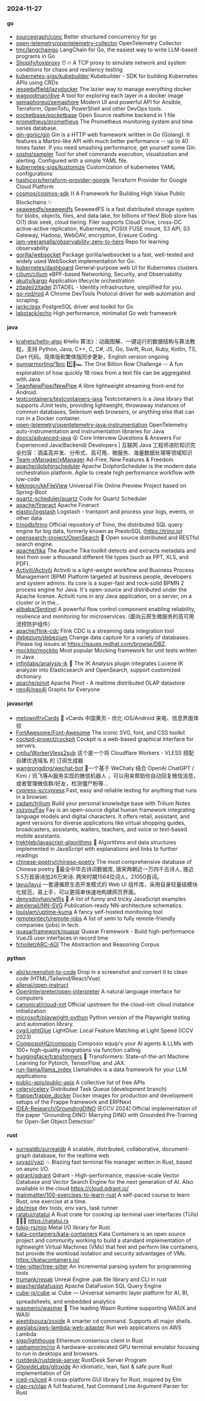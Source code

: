 ### 2024-11-27

#### go
* [sourcegraph/conc](https://github.com/sourcegraph/conc) Better structured concurrency for go
* [open-telemetry/opentelemetry-collector](https://github.com/open-telemetry/opentelemetry-collector) OpenTelemetry Collector
* [tmc/langchaingo](https://github.com/tmc/langchaingo) LangChain for Go, the easiest way to write LLM-based programs in Go
* [Shopify/toxiproxy](https://github.com/Shopify/toxiproxy) ⏰ 🔥 A TCP proxy to simulate network and system conditions for chaos and resiliency testing
* [kubernetes-sigs/kubebuilder](https://github.com/kubernetes-sigs/kubebuilder) Kubebuilder - SDK for building Kubernetes APIs using CRDs
* [jesseduffield/lazydocker](https://github.com/jesseduffield/lazydocker) The lazier way to manage everything docker
* [wagoodman/dive](https://github.com/wagoodman/dive) A tool for exploring each layer in a docker image
* [semaphoreui/semaphore](https://github.com/semaphoreui/semaphore) Modern UI and powerful API for Ansible, Terraform, OpenTofu, PowerShell and other DevOps tools.
* [pocketbase/pocketbase](https://github.com/pocketbase/pocketbase) Open Source realtime backend in 1 file
* [prometheus/prometheus](https://github.com/prometheus/prometheus) The Prometheus monitoring system and time series database.
* [gin-gonic/gin](https://github.com/gin-gonic/gin) Gin is a HTTP web framework written in Go (Golang). It features a Martini-like API with much better performance -- up to 40 times faster. If you need smashing performance, get yourself some Gin.
* [sqshq/sampler](https://github.com/sqshq/sampler) Tool for shell commands execution, visualization and alerting. Configured with a simple YAML file.
* [kubernetes-sigs/kustomize](https://github.com/kubernetes-sigs/kustomize) Customization of kubernetes YAML configurations
* [hashicorp/terraform-provider-google](https://github.com/hashicorp/terraform-provider-google) Terraform Provider for Google Cloud Platform
* [cosmos/cosmos-sdk](https://github.com/cosmos/cosmos-sdk) ⛓️ A Framework for Building High Value Public Blockchains ✨
* [seaweedfs/seaweedfs](https://github.com/seaweedfs/seaweedfs) SeaweedFS is a fast distributed storage system for blobs, objects, files, and data lake, for billions of files! Blob store has O(1) disk seek, cloud tiering. Filer supports Cloud Drive, cross-DC active-active replication, Kubernetes, POSIX FUSE mount, S3 API, S3 Gateway, Hadoop, WebDAV, encryption, Erasure Coding.
* [iam-veeramalla/observability-zero-to-hero](https://github.com/iam-veeramalla/observability-zero-to-hero) Repo for learning observability
* [gorilla/websocket](https://github.com/gorilla/websocket) Package gorilla/websocket is a fast, well-tested and widely used WebSocket implementation for Go.
* [kubernetes/dashboard](https://github.com/kubernetes/dashboard) General-purpose web UI for Kubernetes clusters
* [cilium/cilium](https://github.com/cilium/cilium) eBPF-based Networking, Security, and Observability
* [akuity/kargo](https://github.com/akuity/kargo) Application lifecycle orchestration
* [zitadel/zitadel](https://github.com/zitadel/zitadel) ZITADEL - Identity infrastructure, simplified for you.
* [go-rod/rod](https://github.com/go-rod/rod) A Chrome DevTools Protocol driver for web automation and scraping.
* [jackc/pgx](https://github.com/jackc/pgx) PostgreSQL driver and toolkit for Go
* [labstack/echo](https://github.com/labstack/echo) High performance, minimalist Go web framework

#### java
* [krahets/hello-algo](https://github.com/krahets/hello-algo) 《Hello 算法》：动画图解、一键运行的数据结构与算法教程。支持 Python, Java, C++, C, C#, JS, Go, Swift, Rust, Ruby, Kotlin, TS, Dart 代码。简体版和繁体版同步更新，English version ongoing
* [gunnarmorling/1brc](https://github.com/gunnarmorling/1brc) 1️⃣🐝🏎️ The One Billion Row Challenge -- A fun exploration of how quickly 1B rows from a text file can be aggregated with Java
* [TeamNewPipe/NewPipe](https://github.com/TeamNewPipe/NewPipe) A libre lightweight streaming front-end for Android.
* [testcontainers/testcontainers-java](https://github.com/testcontainers/testcontainers-java) Testcontainers is a Java library that supports JUnit tests, providing lightweight, throwaway instances of common databases, Selenium web browsers, or anything else that can run in a Docker container.
* [open-telemetry/opentelemetry-java-instrumentation](https://github.com/open-telemetry/opentelemetry-java-instrumentation) OpenTelemetry auto-instrumentation and instrumentation libraries for Java
* [doocs/advanced-java](https://github.com/doocs/advanced-java) 😮 Core Interview Questions & Answers For Experienced Java(Backend) Developers | 互联网 Java 工程师进阶知识完全扫盲：涵盖高并发、分布式、高可用、微服务、海量数据处理等领域知识
* [Team-xManager/xManager](https://github.com/Team-xManager/xManager) Ad-Free, New Features & Freedom
* [apache/dolphinscheduler](https://github.com/apache/dolphinscheduler) Apache DolphinScheduler is the modern data orchestration platform. Agile to create high performance workflow with low-code
* [kekingcn/kkFileView](https://github.com/kekingcn/kkFileView) Universal File Online Preview Project based on Spring-Boot
* [quartz-scheduler/quartz](https://github.com/quartz-scheduler/quartz) Code for Quartz Scheduler
* [apache/fineract](https://github.com/apache/fineract) Apache Fineract
* [elastic/logstash](https://github.com/elastic/logstash) Logstash - transport and process your logs, events, or other data
* [trinodb/trino](https://github.com/trinodb/trino) Official repository of Trino, the distributed SQL query engine for big data, formerly known as PrestoSQL (https://trino.io)
* [opensearch-project/OpenSearch](https://github.com/opensearch-project/OpenSearch) 🔎 Open source distributed and RESTful search engine.
* [apache/tika](https://github.com/apache/tika) The Apache Tika toolkit detects and extracts metadata and text from over a thousand different file types (such as PPT, XLS, and PDF).
* [Activiti/Activiti](https://github.com/Activiti/Activiti) Activiti is a light-weight workflow and Business Process Management (BPM) Platform targeted at business people, developers and system admins. Its core is a super-fast and rock-solid BPMN 2 process engine for Java. It's open-source and distributed under the Apache license. Activiti runs in any Java application, on a server, on a cluster or in the…
* [alibaba/Sentinel](https://github.com/alibaba/Sentinel) A powerful flow control component enabling reliability, resilience and monitoring for microservices. (面向云原生微服务的高可用流控防护组件)
* [apache/flink-cdc](https://github.com/apache/flink-cdc) Flink CDC is a streaming data integration tool
* [debezium/debezium](https://github.com/debezium/debezium) Change data capture for a variety of databases. Please log issues at https://issues.redhat.com/browse/DBZ.
* [mockito/mockito](https://github.com/mockito/mockito) Most popular Mocking framework for unit tests written in Java
* [infinilabs/analysis-ik](https://github.com/infinilabs/analysis-ik) 🚌 The IK Analysis plugin integrates Lucene IK analyzer into Elasticsearch and OpenSearch, support customized dictionary.
* [apache/pinot](https://github.com/apache/pinot) Apache Pinot - A realtime distributed OLAP datastore
* [neo4j/neo4j](https://github.com/neo4j/neo4j) Graphs for Everyone

#### javascript
* [metowolf/vCards](https://github.com/metowolf/vCards) 📡️ vCards 中国黄页 - 优化 iOS/Android 来电、信息界面体验
* [FortAwesome/Font-Awesome](https://github.com/FortAwesome/Font-Awesome) The iconic SVG, font, and CSS toolkit
* [cockpit-project/cockpit](https://github.com/cockpit-project/cockpit) Cockpit is a web-based graphical interface for servers.
* [cmliu/WorkerVless2sub](https://github.com/cmliu/WorkerVless2sub) 这个是一个将 Cloudflare Workers - VLESS 搭配 自建优选域名 的 订阅生成器
* [wangrongding/wechat-bot](https://github.com/wangrongding/wechat-bot) 🤖一个基于 WeChaty 结合 OpenAi ChatGPT / Kimi / 讯飞等Ai服务实现的微信机器人 ，可以用来帮助你自动回复微信消息，或者管理微信群/好友，检测僵尸粉等...
* [cypress-io/cypress](https://github.com/cypress-io/cypress) Fast, easy and reliable testing for anything that runs in a browser.
* [zadam/trilium](https://github.com/zadam/trilium) Build your personal knowledge base with Trilium Notes
* [xszyou/Fay](https://github.com/xszyou/Fay) Fay is an open-source digital human framework integrating language models and digital characters. It offers retail, assistant, and agent versions for diverse applications like virtual shopping guides, broadcasters, assistants, waiters, teachers, and voice or text-based mobile assistants.
* [trekhleb/javascript-algorithms](https://github.com/trekhleb/javascript-algorithms) 📝 Algorithms and data structures implemented in JavaScript with explanations and links to further readings
* [chinese-poetry/chinese-poetry](https://github.com/chinese-poetry/chinese-poetry) The most comprehensive database of Chinese poetry 🧶最全中华古诗词数据库, 唐宋两朝近一万四千古诗人, 接近5.5万首唐诗加26万宋诗. 两宋时期1564位词人，21050首词。
* [layui/layui](https://github.com/layui/layui) 一套遵循原生态开发模式的 Web UI 组件库，采用自身轻量级模块化规范，易上手，可以更简单快速地构建网页界面。
* [denysdovhan/wtfjs](https://github.com/denysdovhan/wtfjs) 🤪 A list of funny and tricky JavaScript examples
* [alexlenail/NN-SVG](https://github.com/alexlenail/NN-SVG) Publication-ready NN-architecture schematics.
* [louislam/uptime-kuma](https://github.com/louislam/uptime-kuma) A fancy self-hosted monitoring tool
* [remoteintech/remote-jobs](https://github.com/remoteintech/remote-jobs) A list of semi to fully remote-friendly companies (jobs) in tech.
* [quasarframework/quasar](https://github.com/quasarframework/quasar) Quasar Framework - Build high-performance VueJS user interfaces in record time
* [fchollet/ARC-AGI](https://github.com/fchollet/ARC-AGI) The Abstraction and Reasoning Corpus

#### python
* [abi/screenshot-to-code](https://github.com/abi/screenshot-to-code) Drop in a screenshot and convert it to clean code (HTML/Tailwind/React/Vue)
* [allenai/open-instruct](https://github.com/allenai/open-instruct)
* [OpenInterpreter/open-interpreter](https://github.com/OpenInterpreter/open-interpreter) A natural language interface for computers
* [canonical/cloud-init](https://github.com/canonical/cloud-init) Official upstream for the cloud-init: cloud instance initialization
* [microsoft/playwright-python](https://github.com/microsoft/playwright-python) Python version of the Playwright testing and automation library.
* [cvg/LightGlue](https://github.com/cvg/LightGlue) LightGlue: Local Feature Matching at Light Speed (ICCV 2023)
* [ComposioHQ/composio](https://github.com/ComposioHQ/composio) Composio equip's your AI agents & LLMs with 100+ high-quality integrations via function calling
* [huggingface/transformers](https://github.com/huggingface/transformers) 🤗 Transformers: State-of-the-art Machine Learning for Pytorch, TensorFlow, and JAX.
* [run-llama/llama_index](https://github.com/run-llama/llama_index) LlamaIndex is a data framework for your LLM applications
* [public-apis/public-apis](https://github.com/public-apis/public-apis) A collective list of free APIs
* [celery/celery](https://github.com/celery/celery) Distributed Task Queue (development branch)
* [frappe/frappe_docker](https://github.com/frappe/frappe_docker) Docker images for production and development setups of the Frappe framework and ERPNext
* [IDEA-Research/GroundingDINO](https://github.com/IDEA-Research/GroundingDINO) [ECCV 2024] Official implementation of the paper "Grounding DINO: Marrying DINO with Grounded Pre-Training for Open-Set Object Detection"

#### rust
* [surrealdb/surrealdb](https://github.com/surrealdb/surrealdb) A scalable, distributed, collaborative, document-graph database, for the realtime web
* [sxyazi/yazi](https://github.com/sxyazi/yazi) 💥 Blazing fast terminal file manager written in Rust, based on async I/O.
* [qdrant/qdrant](https://github.com/qdrant/qdrant) Qdrant - High-performance, massive-scale Vector Database and Vector Search Engine for the next generation of AI. Also available in the cloud https://cloud.qdrant.io/
* [mainmatter/100-exercises-to-learn-rust](https://github.com/mainmatter/100-exercises-to-learn-rust) A self-paced course to learn Rust, one exercise at a time.
* [jdx/mise](https://github.com/jdx/mise) dev tools, env vars, task runner
* [ratatui/ratatui](https://github.com/ratatui/ratatui) A Rust crate for cooking up terminal user interfaces (TUIs) 👨‍🍳🐀 https://ratatui.rs
* [tokio-rs/mio](https://github.com/tokio-rs/mio) Metal I/O library for Rust.
* [kata-containers/kata-containers](https://github.com/kata-containers/kata-containers) Kata Containers is an open source project and community working to build a standard implementation of lightweight Virtual Machines (VMs) that feel and perform like containers, but provide the workload isolation and security advantages of VMs. https://katacontainers.io/
* [tree-sitter/tree-sitter](https://github.com/tree-sitter/tree-sitter) An incremental parsing system for programming tools
* [trumank/repak](https://github.com/trumank/repak) Unreal Engine .pak file library and CLI in rust
* [apache/datafusion](https://github.com/apache/datafusion) Apache DataFusion SQL Query Engine
* [cube-js/cube](https://github.com/cube-js/cube) 📊 Cube — Universal semantic layer platform for AI, BI, spreadsheets, and embedded analytics
* [wasmerio/wasmer](https://github.com/wasmerio/wasmer) 🚀 The leading Wasm Runtime supporting WASIX and WASI
* [ajeetdsouza/zoxide](https://github.com/ajeetdsouza/zoxide) A smarter cd command. Supports all major shells.
* [awslabs/aws-lambda-web-adapter](https://github.com/awslabs/aws-lambda-web-adapter) Run web applications on AWS Lambda
* [sigp/lighthouse](https://github.com/sigp/lighthouse) Ethereum consensus client in Rust
* [raphamorim/rio](https://github.com/raphamorim/rio) A hardware-accelerated GPU terminal emulator focusing to run in desktops and browsers.
* [rustdesk/rustdesk-server](https://github.com/rustdesk/rustdesk-server) RustDesk Server Program
* [GitoxideLabs/gitoxide](https://github.com/GitoxideLabs/gitoxide) An idiomatic, lean, fast & safe pure Rust implementation of Git
* [iced-rs/iced](https://github.com/iced-rs/iced) A cross-platform GUI library for Rust, inspired by Elm
* [clap-rs/clap](https://github.com/clap-rs/clap) A full featured, fast Command Line Argument Parser for Rust
